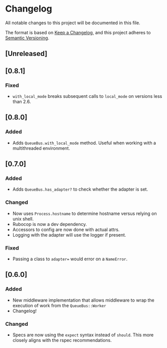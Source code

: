 # Changelog
All notable changes to this project will be documented in this file.

The format is based on [Keep a Changelog](https://keepachangelog.com/en/1.0.0/),
and this project adheres to [Semantic Versioning](https://semver.org/spec/v2.0.0.html).

## [Unreleased]

## [0.8.1]

### Fixed
- `with_local_mode` breaks subsequent calls to `local_mode` on versions less than 2.6.

## [0.8.0]

### Added
- Adds `QueueBus.with_local_mode` method. Useful when working with a multithreaded environment.

## [0.7.0]

### Added
- Adds `QueueBus.has_adapter?` to check whether the adapter is set.

### Changed
- Now uses `Process.hostname` to determine hostname versus relying on unix shell.
- Rubocop is now a dev dependency.
- Accessors to config are now done with actual attrs.
- Logging with the adapter will use the logger if present.

### Fixed
- Passing a class to `adapter=` would error on a `NameError`.

## [0.6.0]

### Added
- New middleware implementation that allows middleware to wrap the execution of work from the `QueueBus::Worker`
- Changelog!

### Changed
- Specs are now using the `expect` syntax instead of `should`. This more closely aligns with the rspec recommendations.
